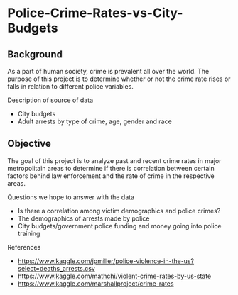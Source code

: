 # Police-Crime-Rates-vs-City-Budgets

## Background 
As a part of human society, crime is prevalent all over the world. The purpose of this project is to determine whether or not the crime rate rises or falls in relation to different police variables.

Description of source of data 
- City budgets 
- Adult arrests by type of crime, age, gender and race

## Objective
The goal of this project is to analyze past and recent crime rates in major metropolitain areas to determine if there is correlation between certain factors behind law enforcement and the rate of crime in the respective areas.

Questions we hope to answer with the data
- Is there a correlation among victim demographics and police crimes? 
- The demographics of arrests made by police 
- City budgets/government police funding and money going into police training 


References 
- https://www.kaggle.com/jpmiller/police-violence-in-the-us?select=deaths_arrests.csv
- https://www.kaggle.com/mathchi/violent-crime-rates-by-us-state
- https://www.kaggle.com/marshallproject/crime-rates
